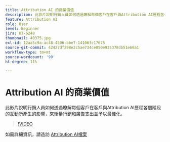 ```yaml
---
title: Attribution AI 的商業價值
description: 此影片說明行銷人員如何透過瞭解每個客戶在客戶與Attribution AI歷程各個階段的互動所產生的影響，來衡量行銷和廣告支出並予以最佳化。
feature: Attribution AI
role: User
level: Beginner
jira: KT-6248
thumbnail: 40375.jpg
exl-id: 12aa5c9a-ac48-4506-bbe7-14106fc17675
source-git-commit: 42427df298e2c5ae734ce050e935378db51e66a1
workflow-type: tm+mt
source-wordcount: '90'
ht-degree: 11%

---
```


# Attribution AI 的商業價值

此影片說明行銷人員如何透過瞭解每個客戶在客戶與Attribution AI歷程各個階段的互動所產生的影響，來衡量行銷和廣告支出並予以最佳化。

>[!VIDEO](https://video.tv.adobe.com/v/40375?quality=12&learn=on)

如需詳細資訊，請造訪 [Attribution AI檔案](https://experienceleague.adobe.com/docs/experience-platform/intelligent-services/attribution-ai/overview.html)

